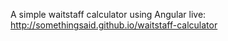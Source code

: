 A simple waitstaff calculator using Angular
live: http://somethingsaid.github.io/waitstaff-calculator
